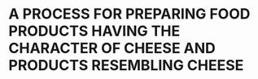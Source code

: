 # A PROCESS FOR PREPARING FOOD PRODUCTS HAVING THE CHARACTER OF CHEESE AND PRODUCTS RESEMBLING CHEESE